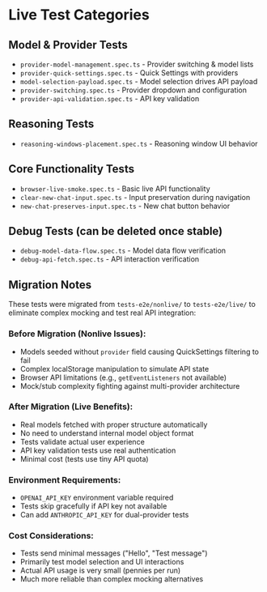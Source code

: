 # Live Test Categories

## Model & Provider Tests
- `provider-model-management.spec.ts` - Provider switching & model lists
- `provider-quick-settings.spec.ts` - Quick Settings with providers
- `model-selection-payload.spec.ts` - Model selection drives API payload
- `provider-switching.spec.ts` - Provider dropdown and configuration
- `provider-api-validation.spec.ts` - API key validation

## Reasoning Tests
- `reasoning-windows-placement.spec.ts` - Reasoning window UI behavior

## Core Functionality Tests
- `browser-live-smoke.spec.ts` - Basic live API functionality
- `clear-new-chat-input.spec.ts` - Input preservation during navigation
- `new-chat-preserves-input.spec.ts` - New chat button behavior

## Debug Tests (can be deleted once stable)
- `debug-model-data-flow.spec.ts` - Model data flow verification
- `debug-api-fetch.spec.ts` - API interaction verification

## Migration Notes

These tests were migrated from `tests-e2e/nonlive/` to `tests-e2e/live/` to eliminate complex mocking and test real API integration:

### Before Migration (Nonlive Issues):
- Models seeded without `provider` field causing QuickSettings filtering to fail
- Complex localStorage manipulation to simulate API state
- Browser API limitations (e.g., `getEventListeners` not available)
- Mock/stub complexity fighting against multi-provider architecture

### After Migration (Live Benefits):
- Real models fetched with proper structure automatically
- No need to understand internal model object format
- Tests validate actual user experience
- API key validation tests use real authentication
- Minimal cost (tests use tiny API quota)

### Environment Requirements:
- `OPENAI_API_KEY` environment variable required
- Tests skip gracefully if API key not available
- Can add `ANTHROPIC_API_KEY` for dual-provider tests

### Cost Considerations:
- Tests send minimal messages ("Hello", "Test message")
- Primarily test model selection and UI interactions
- Actual API usage is very small (pennies per run)
- Much more reliable than complex mocking alternatives